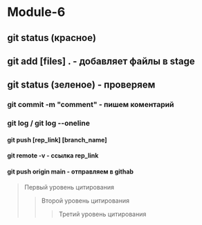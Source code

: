 # Module-6
## git status (красное)
## git add [files] . - добавляет файлы в stage
## git status (зеленое) - проверяем
### git commit -m "comment"  - пишем коментарий
### git log / git log --oneline
#### git push [rep_link] [branch_name]
#### git remote -v - ссылка rep_link
#### git push origin main - отправляем в githab

> Первый уровень цитирования
>> Второй уровень цитирования
>>> Третий уровень цитирования
